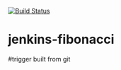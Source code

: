 [![Build Status](http://ec2-54-196-195-38.compute-1.amazonaws.com/buildStatus/icon?job=Jenkins-fibonacci)](http://ec2-54-196-195-38.compute-1.amazonaws.com/job/Jenkins-fibonacci/)


# jenkins-fibonacci

#trigger built from git
